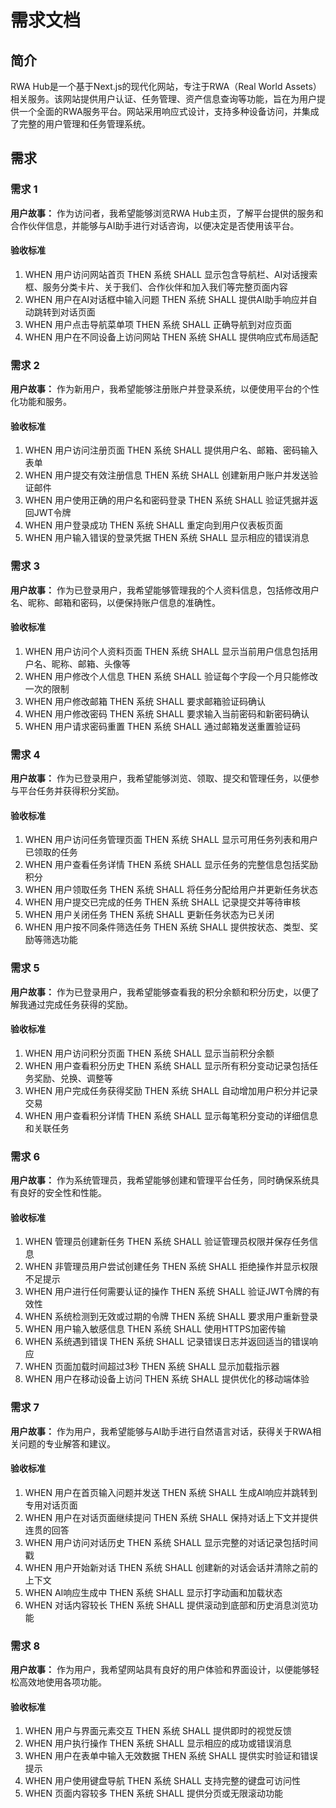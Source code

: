 # 需求文档

## 简介

RWA Hub是一个基于Next.js的现代化网站，专注于RWA（Real World Assets）相关服务。该网站提供用户认证、任务管理、资产信息查询等功能，旨在为用户提供一个全面的RWA服务平台。网站采用响应式设计，支持多种设备访问，并集成了完整的用户管理和任务管理系统。

## 需求

### 需求 1

**用户故事：** 作为访问者，我希望能够浏览RWA Hub主页，了解平台提供的服务和合作伙伴信息，并能够与AI助手进行对话咨询，以便决定是否使用该平台。

#### 验收标准

1. WHEN 用户访问网站首页 THEN 系统 SHALL 显示包含导航栏、AI对话搜索框、服务分类卡片、关于我们、合作伙伴和加入我们等完整页面内容
2. WHEN 用户在AI对话框中输入问题 THEN 系统 SHALL 提供AI助手响应并自动跳转到对话页面
3. WHEN 用户点击导航菜单项 THEN 系统 SHALL 正确导航到对应页面
4. WHEN 用户在不同设备上访问网站 THEN 系统 SHALL 提供响应式布局适配

### 需求 2

**用户故事：** 作为新用户，我希望能够注册账户并登录系统，以便使用平台的个性化功能和服务。

#### 验收标准

1. WHEN 用户访问注册页面 THEN 系统 SHALL 提供用户名、邮箱、密码输入表单
2. WHEN 用户提交有效注册信息 THEN 系统 SHALL 创建新用户账户并发送验证邮件
3. WHEN 用户使用正确的用户名和密码登录 THEN 系统 SHALL 验证凭据并返回JWT令牌
4. WHEN 用户登录成功 THEN 系统 SHALL 重定向到用户仪表板页面
5. WHEN 用户输入错误的登录凭据 THEN 系统 SHALL 显示相应的错误消息

### 需求 3

**用户故事：** 作为已登录用户，我希望能够管理我的个人资料信息，包括修改用户名、昵称、邮箱和密码，以便保持账户信息的准确性。

#### 验收标准

1. WHEN 用户访问个人资料页面 THEN 系统 SHALL 显示当前用户信息包括用户名、昵称、邮箱、头像等
2. WHEN 用户修改个人信息 THEN 系统 SHALL 验证每个字段一个月只能修改一次的限制
3. WHEN 用户修改邮箱 THEN 系统 SHALL 要求邮箱验证码确认
4. WHEN 用户修改密码 THEN 系统 SHALL 要求输入当前密码和新密码确认
5. WHEN 用户请求密码重置 THEN 系统 SHALL 通过邮箱发送重置验证码

### 需求 4

**用户故事：** 作为已登录用户，我希望能够浏览、领取、提交和管理任务，以便参与平台任务并获得积分奖励。

#### 验收标准

1. WHEN 用户访问任务管理页面 THEN 系统 SHALL 显示可用任务列表和用户已领取的任务
2. WHEN 用户查看任务详情 THEN 系统 SHALL 显示任务的完整信息包括奖励积分
3. WHEN 用户领取任务 THEN 系统 SHALL 将任务分配给用户并更新任务状态
4. WHEN 用户提交已完成的任务 THEN 系统 SHALL 记录提交并等待审核
5. WHEN 用户关闭任务 THEN 系统 SHALL 更新任务状态为已关闭
6. WHEN 用户按不同条件筛选任务 THEN 系统 SHALL 提供按状态、类型、奖励等筛选功能

### 需求 5

**用户故事：** 作为已登录用户，我希望能够查看我的积分余额和积分历史，以便了解我通过完成任务获得的奖励。

#### 验收标准

1. WHEN 用户访问积分页面 THEN 系统 SHALL 显示当前积分余额
2. WHEN 用户查看积分历史 THEN 系统 SHALL 显示所有积分变动记录包括任务奖励、兑换、调整等
3. WHEN 用户完成任务获得奖励 THEN 系统 SHALL 自动增加用户积分并记录交易
4. WHEN 用户查看积分详情 THEN 系统 SHALL 显示每笔积分变动的详细信息和关联任务

### 需求 6

**用户故事：** 作为系统管理员，我希望能够创建和管理平台任务，同时确保系统具有良好的安全性和性能。

#### 验收标准

1. WHEN 管理员创建新任务 THEN 系统 SHALL 验证管理员权限并保存任务信息
2. WHEN 非管理员用户尝试创建任务 THEN 系统 SHALL 拒绝操作并显示权限不足提示
3. WHEN 用户进行任何需要认证的操作 THEN 系统 SHALL 验证JWT令牌的有效性
4. WHEN 系统检测到无效或过期的令牌 THEN 系统 SHALL 要求用户重新登录
5. WHEN 用户输入敏感信息 THEN 系统 SHALL 使用HTTPS加密传输
6. WHEN 系统遇到错误 THEN 系统 SHALL 记录错误日志并返回适当的错误响应
7. WHEN 页面加载时间超过3秒 THEN 系统 SHALL 显示加载指示器
8. WHEN 用户在移动设备上访问 THEN 系统 SHALL 提供优化的移动端体验

### 需求 7

**用户故事：** 作为用户，我希望能够与AI助手进行自然语言对话，获得关于RWA相关问题的专业解答和建议。

#### 验收标准

1. WHEN 用户在首页输入问题并发送 THEN 系统 SHALL 生成AI响应并跳转到专用对话页面
2. WHEN 用户在对话页面继续提问 THEN 系统 SHALL 保持对话上下文并提供连贯的回答
3. WHEN 用户访问对话历史 THEN 系统 SHALL 显示完整的对话记录包括时间戳
4. WHEN 用户开始新对话 THEN 系统 SHALL 创建新的对话会话并清除之前的上下文
5. WHEN AI响应生成中 THEN 系统 SHALL 显示打字动画和加载状态
6. WHEN 对话内容较长 THEN 系统 SHALL 提供滚动到底部和历史消息浏览功能

### 需求 8

**用户故事：** 作为用户，我希望网站具有良好的用户体验和界面设计，以便能够轻松高效地使用各项功能。

#### 验收标准

1. WHEN 用户与界面元素交互 THEN 系统 SHALL 提供即时的视觉反馈
2. WHEN 用户执行操作 THEN 系统 SHALL 显示相应的成功或错误消息
3. WHEN 用户在表单中输入无效数据 THEN 系统 SHALL 提供实时验证和错误提示
4. WHEN 用户使用键盘导航 THEN 系统 SHALL 支持完整的键盘可访问性
5. WHEN 页面内容较多 THEN 系统 SHALL 提供分页或无限滚动功能